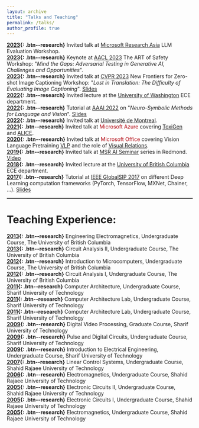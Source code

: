 ```yaml
---
layout: archive
title: "Talks and Teaching"
permalink: /talks/
author_profile: true
---
```


**[2023](){: .btn--research}** Invited talk at [Microsoft Research Asia](https://www.microsoft.com/en-us/research/lab/microsoft-research-asia/) LLM Evaluation Workshop.  
**[2023](){: .btn--research}** Keynote at [AACL 2023](https://sites.google.com/view/art-of-safety/schedule-info) The ART of Safety Workshop: "*Mind the Gaps: Adversarial Testing in Generative AI, Challenges and Opportunities*".  
**[2023](){: .btn--research}** Invited talk at [CVPR 2023](https://nice.lgresearch.ai/) New Frontiers for Zero-shot Image Captioning Workshop: "*Lost in Translation: The Difficulty of Evaluating Image Captioning*". [Slides](https://www.hamidpalangi.com/files/Lost_In_Translation.pdf)  
**[2022](){: .btn--research}** Invited lecture at the [University of Washington](https://www.washington.edu/) ECE department.  
**[2022](){: .btn--research}** Tutorial at [AAAI 2022](https://sites.google.com/allenai.org/nsmlv-tutorial-aaai-22) on "*Neuro-Symbolic Methods for Language and Vision*". [Slides](https://sites.google.com/allenai.org/nsmlv-tutorial-aaai-22)  
**[2022](){: .btn--research}** Invited talk at [Université de Montreal](https://www.umontreal.ca/).  
**[2021](){: .btn--research}** Invited talk at <span style="color:#b1040e">Microsoft Azure</span> covering [ToxiGen](https://arxiv.org/abs/2203.09509) and [ALICE](https://github.com/microsoft/ToxiGen#generating-data-using-alice).  
**[2020](){: .btn--research}** Invited talk at <span style="color:#b1040e">Microsoft Office</span> covering Vision Language Pretraining [VLP](https://arxiv.org/abs/1909.11059) and the role of [Visual Relations](https://arxiv.org/pdf/1909.09953.pdf).  
**[2019](){: .btn--research}** Invited talk at [MSR AI Seminar](https://www.microsoft.com/en-us/research/lab/microsoft-research-redmond/) series in Redmond. [Video](https://www.youtube.com/watch?v=4wS02nCWXvw)  
**[2018](){: .btn--research}** Invited lecture at the [University of British Columbia](https://www.ubc.ca/) ECE department.  
**[2017](){: .btn--research}** Tutorial at [IEEE GlobalSIP 2017](https://www.2017.ieeeglobalsip.org/) on different Deep Learning computation frameworks (PyTorch, TensorFlow, MXNet, Chainer, ...). [Slides](https://www.hamidpalangi.com/files/GlobalSIP2017_DL_Tutorial.pdf)  

<hr style="border:1px solid gray">

# **Teaching Experience:**
**[2013](){: .btn--research}** Engineering Electromagnetics, Undergraduate Course, The University of British Columbia  
**[2013](){: .btn--research}** Circuit Analysis II, Undergraduate Course, The University of British Columbia  
**[2012](){: .btn--research}** Introduction to Microcomputers, Undergraduate Course, The University of British Columbia  
**[2012](){: .btn--research}** Circuit Analysis I, Undergraduate Course, The University of British Columbia  
**[2011](){: .btn--research}** Computer Architecture, Undergraduate Course, Sharif University of Technology  
**[2011](){: .btn--research}** Computer Architecture Lab, Undergraduate Course, Sharif University of Technology  
**[2011](){: .btn--research}** Computer Architecture Lab, Undergraduate Course, Sharif University of Technology  
**[2009](){: .btn--research}** Digital Video Processing, Graduate Course, Sharif University of Technology  
**[2009](){: .btn--research}** Pulse and Digital Circuits, Undergraduate Course, Sharif University of Technology  
**[2009](){: .btn--research}** Introduction to Electrical Engineering, Undergraduate Course, Sharif University of Technology  
**[2007](){: .btn--research}** Linear Control Systems, Undergraduate Course, Shahid Rajaee University of Technology  
**[2006](){: .btn--research}** Electromagnetics, Undergraduate Course, Shahid Rajaee University of Technology  
**[2005](){: .btn--research}** Electronic Circuits II, Undergraduate Course, Shahid Rajaee University of Technology  
**[2005](){: .btn--research}** Electronic Circuits I, Undergraduate Course, Shahid Rajaee University of Technology  
**[2005](){: .btn--research}** Electromagnetics, Undergraduate Course, Shahid Rajaee University of Technology  